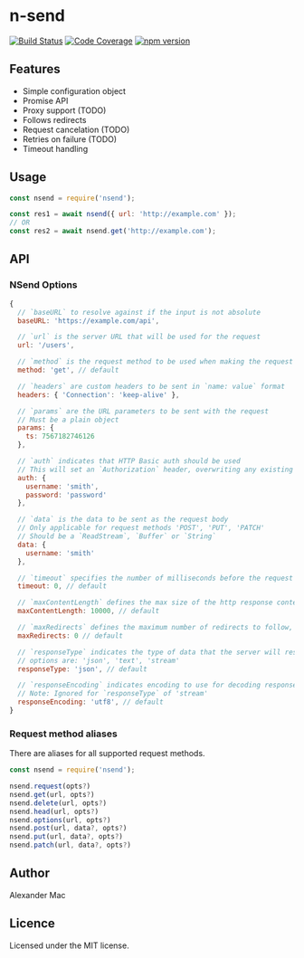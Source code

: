 # n-send

[![Build Status](https://travis-ci.org/AlexanderMac/n-send.svg?branch=master)](https://travis-ci.org/AlexanderMac/n-send)
[![Code Coverage](https://codecov.io/gh/AlexanderMac/n-send/branch/master/graph/badge.svg)](https://codecov.io/gh/AlexanderMac/n-send)
[![npm version](https://badge.fury.io/js/n-send.svg)](https://badge.fury.io/js/n-send)

## Features

- Simple configuration object
- Promise API
- Proxy support (TODO)
- Follows redirects
- Request cancelation (TODO)
- Retries on failure (TODO)
- Timeout handling

## Usage
```js
const nsend = require('nsend');

const res1 = await nsend({ url: 'http://example.com' });
// OR
const res2 = await nsend.get('http://example.com');
```

## API

### NSend Options

```js
{
  // `baseURL` to resolve against if the input is not absolute
  baseURL: 'https://example.com/api',

  // `url` is the server URL that will be used for the request
  url: '/users',

  // `method` is the request method to be used when making the request
  method: 'get', // default

  // `headers` are custom headers to be sent in `name: value` format
  headers: { 'Connection': 'keep-alive' },

  // `params` are the URL parameters to be sent with the request
  // Must be a plain object
  params: {
    ts: 7567182746126
  },

  // `auth` indicates that HTTP Basic auth should be used
  // This will set an `Authorization` header, overwriting any existing
  auth: {
    username: 'smith',
    password: 'password'
  },

  // `data` is the data to be sent as the request body
  // Only applicable for request methods 'POST', 'PUT', 'PATCH'
  // Should be a `ReadStream`, `Buffer` or `String`
  data: {
    username: 'smith'
  },

  // `timeout` specifies the number of milliseconds before the request times out
  timeout: 0, // default

  // `maxContentLength` defines the max size of the http response content in bytes allowed
  maxContentLength: 10000, // default

  // `maxRedirects` defines the maximum number of redirects to follow, if set to 0, no redirects will be followed
  maxRedirects: 0 // default

  // `responseType` indicates the type of data that the server will respond with
  // options are: 'json', 'text', 'stream'
  responseType: 'json', // default

  // `responseEncoding` indicates encoding to use for decoding responses
  // Note: Ignored for `responseType` of 'stream'
  responseEncoding: 'utf8', // default
}
```

### Request method aliases

There are aliases for all supported request methods.

```js
const nsend = require('nsend');

nsend.request(opts?)
nsend.get(url, opts?)
nsend.delete(url, opts?)
nsend.head(url, opts?)
nsend.options(url, opts?)
nsend.post(url, data?, opts?)
nsend.put(url, data?, opts?)
nsend.patch(url, data?, opts?)
```

## Author
Alexander Mac

## Licence
Licensed under the MIT license.
